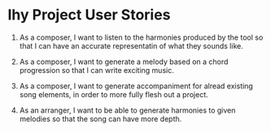 # Ihy Project User Stories

1. As a composer, I want to listen to the harmonies produced by the tool so that I can have an accurate representatin of what they sounds like.

2. As a composer, I want to generate a melody based on a chord progression so that I can write exciting music.

3. As a composer, I want to generate accompaniment for alread existing song elements, in order to more fully flesh out a project.

4. As an arranger, I want to be able to generate harmonies to given melodies so that the song can have more depth.
